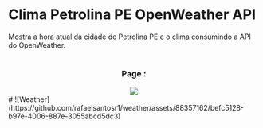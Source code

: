 # Clima Petrolina PE OpenWeather API

Mostra a hora atual da cidade de Petrolina PE e o clima consumindo a API do OpenWeather.


#
<div align='center'>
<h3>Page :</h3>
<img src="https://github.com/rafaelsantosr1/weather/assets/88357162/befc5128-b97e-4006-887e-3055abcd5dc3"/>
</div>
#
![Weather](https://github.com/rafaelsantosr1/weather/assets/88357162/befc5128-b97e-4006-887e-3055abcd5dc3)

